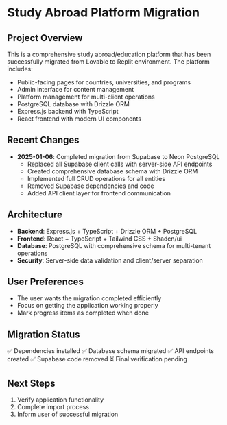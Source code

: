 # Study Abroad Platform Migration

## Project Overview
This is a comprehensive study abroad/education platform that has been successfully migrated from Lovable to Replit environment. The platform includes:

- Public-facing pages for countries, universities, and programs
- Admin interface for content management
- Platform management for multi-client operations
- PostgreSQL database with Drizzle ORM
- Express.js backend with TypeScript
- React frontend with modern UI components

## Recent Changes
- **2025-01-06**: Completed migration from Supabase to Neon PostgreSQL
  - Replaced all Supabase client calls with server-side API endpoints
  - Created comprehensive database schema with Drizzle ORM
  - Implemented full CRUD operations for all entities
  - Removed Supabase dependencies and code
  - Added API client layer for frontend communication

## Architecture
- **Backend**: Express.js + TypeScript + Drizzle ORM + PostgreSQL
- **Frontend**: React + TypeScript + Tailwind CSS + Shadcn/ui
- **Database**: PostgreSQL with comprehensive schema for multi-tenant operations
- **Security**: Server-side data validation and client/server separation

## User Preferences
- The user wants the migration completed efficiently
- Focus on getting the application working properly
- Mark progress items as completed when done

## Migration Status
✅ Dependencies installed
✅ Database schema migrated
✅ API endpoints created
✅ Supabase code removed
⏳ Final verification pending

## Next Steps
1. Verify application functionality
2. Complete import process
3. Inform user of successful migration